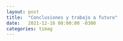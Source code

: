 ```yaml
---
layout: post
title:  "Conclusiones y trabajo a futuro"
date:   2021-12-16 00:00:00 -0300
categories: timag
---
```

